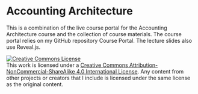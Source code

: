 # Accounting Architecture
This is a combination of the live course portal for the Accounting Architecture course and the collection of course materials. The course portal relies on my GitHub repository Course Portal. The lecture slides also use Reveal.js.

<a rel="license" href="http://creativecommons.org/licenses/by-nc-sa/4.0/"><img alt="Creative Commons License" style="border-width:0" src="https://i.creativecommons.org/l/by-nc-sa/4.0/88x31.png" /></a><br />This work is licensed under a <a rel="license" href="http://creativecommons.org/licenses/by-nc-sa/4.0/">Creative Commons Attribution-NonCommercial-ShareAlike 4.0 International License</a>. Any content from other projects or creators that I include is licensed under the same license as the original content.
